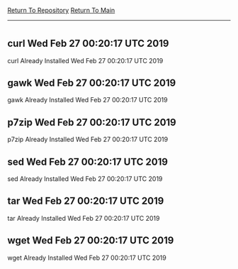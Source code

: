 [Return To Repository](https://github.com/deathbybandaid/piholeparser/)
[Return To Main](https://github.com/deathbybandaid/piholeparser/blob/master/RecentRunLogs/Mainlog.md)
____________________________________
# 
## curl Wed Feb 27 00:20:17 UTC 2019
curl Already Installed Wed Feb 27 00:20:17 UTC 2019
## gawk Wed Feb 27 00:20:17 UTC 2019
gawk Already Installed Wed Feb 27 00:20:17 UTC 2019
## p7zip Wed Feb 27 00:20:17 UTC 2019
p7zip Already Installed Wed Feb 27 00:20:17 UTC 2019
## sed Wed Feb 27 00:20:17 UTC 2019
sed Already Installed Wed Feb 27 00:20:17 UTC 2019
## tar Wed Feb 27 00:20:17 UTC 2019
tar Already Installed Wed Feb 27 00:20:17 UTC 2019
## wget Wed Feb 27 00:20:17 UTC 2019
wget Already Installed Wed Feb 27 00:20:17 UTC 2019
